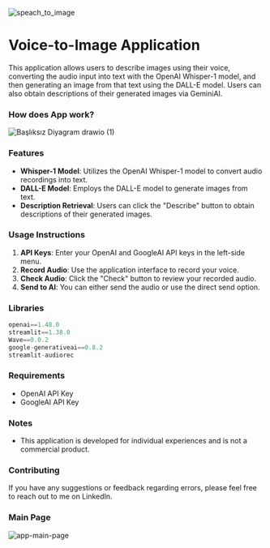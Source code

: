![speach_to_image](https://github.com/user-attachments/assets/4733564e-4378-4442-8ad8-30b2efb25334)
# Voice-to-Image Application

This application allows users to describe images using their voice, converting the audio input into text with the OpenAI Whisper-1 model, and then generating an image from that text using the DALL-E model. Users can also obtain descriptions of their generated images via GeminiAI.

### How does App work?
![Başlıksız Diyagram drawio (1)](https://github.com/user-attachments/assets/291ee693-cafb-4fca-a530-fcc507016416)



### Features

- **Whisper-1 Model**: Utilizes the OpenAI Whisper-1 model to convert audio recordings into text.
- **DALL-E Model**: Employs the DALL-E model to generate images from text.
- **Description Retrieval**: Users can click the "Describe" button to obtain descriptions of their generated images.

### Usage Instructions

1. **API Keys**: Enter your OpenAI and GoogleAI API keys in the left-side menu.
2. **Record Audio**: Use the application interface to record your voice.
3. **Check Audio**: Click the "Check" button to review your recorded audio.
4. **Send to AI**: You can either send the audio or use the direct send option.

### Libraries
```python
openai==1.48.0
streamlit==1.38.0
Wave==0.0.2
google-generativeai==0.8.2
streamlit-audiorec
```
### Requirements

- OpenAI API Key
- GoogleAI API Key

### Notes

- This application is developed for individual experiences and is not a commercial product.

### Contributing

If you have any suggestions or feedback regarding errors, please feel free to reach out to me on LinkedIn.

### Main Page
![app-main-page](https://github.com/user-attachments/assets/eb601c08-4498-4782-a200-1a072f0172a7)
